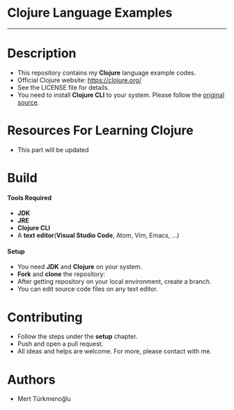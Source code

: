 # Clojure Language Examples
***
# Description
* This repository contains my **Clojure** language example codes.
* Official Clojure website: https://clojure.org/
* See the LICENSE file for details.
* You need to install **Clojure CLI** to your system. Please follow the [original source].
# Resources For Learning Clojure
* This part will be updated
# Build
#### Tools Required
* **JDK**
* **JRE**
* **Clojure CLI**
* A **text editor**(**Visual Studio Code**, Atom, Vim, Emacs, ...)
#### Setup
* You need **JDK** and **Clojure** on your system.
* **Fork** and **clone** the repository:
* After getting repository on your local environment, create a branch.
* You can edit source code files on any text editor.
# Contributing
* Follow the steps under the **setup** chapter.
* Push and open a pull request.
* All ideas and helps are welcome. For more, please contact with me.
# Authors
* Mert Türkmenoğlu

[original source]: https://clojure.org/